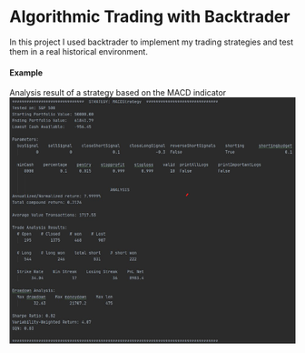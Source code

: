 # Algorithmic Trading with Backtrader
In this project I used backtrader to implement my trading strategies and test them in a real historical environment.

#### Example
Analysis result of a strategy based on the MACD indicator
![alt text](https://github.com/ignacioballester/AlgoTrading/blob//master/result_example.png?raw=true)
